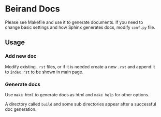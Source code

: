 # Beirand Docs

Please see Makefile and use it to generate documents. If you need to change
basic settings and how Sphinx generates docs, modify `conf.py` file.

## Usage

### Add new doc

Modify existing `.rst` files, or if it is needed create a new `.rst` and append 
it to `index.rst` to be shown in main page.

### Generate docs

Use `make html` to generate docs as html and `make help` for other options.

A directory called `build` and some sub directories appear after 
a successful doc generation.
